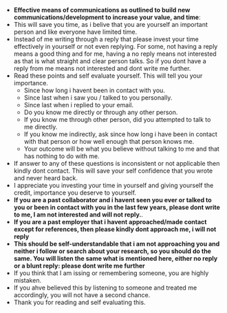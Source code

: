 <p align = "justify">

- **Effective means of communications as outlined to build new communications/development to increase your value, and time**:
- This will save you time, as i belive that you are yourself an important person and like everyone have limited time.
- Instead of me writing through a reply that please invest your time effectively in yourself or not even replying. For some, not having a reply means a good thing and for me, having a no reply means not interested as that is what straight and clear person talks. So if you dont have a reply from me means not interested and dont write me further. 
- Read these points and self evaluate yourself. This will tell you your importance. 
   - Since how long i havent been in contact with you. 
   - Since last when i saw you / talked to you personally.
   - Since last when i replied to your email.
   - Do you know me directly or through any other person.
   - If you know me through other person, did you attempted to talk to me directly.
   - If you know me indirectly, ask since how long i have been in contact with that person or how well enough that person knows me. 
   - Your outcome will be what you believe without talking to me and that has nothing to do with me.
- If answer to any of these questions is inconsistent or not applicable then kindly dont contact. This will save your self confidence that you wrote and never heard back. 
- I appreciate you investing your time in yourself and giving yourself the credit, importance you deserve to yourself.
- **If you are a past collaborator and i havent seen you ever or talked to you or been in contact with you in the last few years, please dont write to me, I am not interested and will not reply.**.
- **If you are a past employer that i havent approached/made contact except for references, then please kindly dont approach me, i will not reply**
- **This should be self-understandable that i am not approaching you and neither i follow or search about your research, so you should do the same. You will listen the same what is mentioned here, either no reply or a blunt reply: please dont write me further**
- If you think that I am issing or remembering someone, you are highly mistaken.
- If you ahve believed this by listening to someone and treated me accordingly, you will not have a second chance.
- Thank you for reading and self evaluating this.




